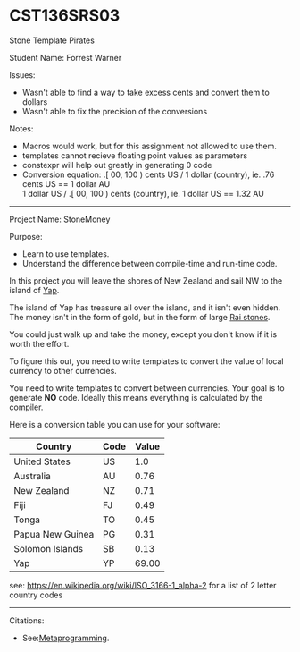 # CST136SRS03

Stone Template Pirates

Student Name: Forrest Warner

Issues:

- Wasn't able to find a way to  take excess cents and convert them to dollars
- Wasn't able to fix the precision of the conversions

Notes:

- Macros would work, but for this assignment not allowed to use them.
- templates cannot recieve floating point values as parameters
- constexpr will help out greatly in generating 0 code
- Conversion equation: .[ 00, 100 ) cents US / 1 dollar (country), ie. .76 cents US == 1 dollar AU  
					   1 dollar US / .[ 00, 100 ) cents (country), ie. 1 dollar US == 1.32 AU

----

Project Name: StoneMoney

Purpose:

- Learn to use templates.
- Understand the difference between compile-time and run-time code. 

In this project you will leave the shores of New Zealand and sail NW to the island of [Yap](https://en.wikipedia.org/wiki/Yap). 

The island of Yap has treasure all over the island, and it isn't even hidden. The money isn't in the form of gold, but in the form of large [Rai stones](https://en.wikipedia.org/wiki/Rai_stones). 

You could just walk up and take the money, except you don't know if it is worth the effort. 

To figure this out, you need to write templates to convert the value of local currency to other currencies. 

You need to write templates to convert between currencies. Your goal is to generate **NO** code. Ideally this means everything is calculated by the compiler.  

Here is a conversion table you can use for your software:  

| Country          | Code | Value |
| ---------------- | ---- | ----- |
| United States    | US   | 1.0   |
| Australia        | AU   | 0.76  |
| New Zealand      | NZ   | 0.71  |
| Fiji             | FJ   | 0.49  |
| Tonga            | TO   | 0.45  | 
| Papua New Guinea | PG   | 0.31  |
| Solomon Islands  | SB   | 0.13  | 
| Yap              | YP   | 69.00 |

see: https://en.wikipedia.org/wiki/ISO_3166-1_alpha-2 for a list of 2 letter country codes

----

Citations:

- See:[Metaprogramming](https://en.wikipedia.org/wiki/Template_metaprogramming).

